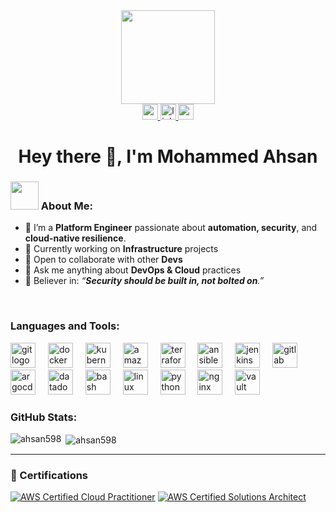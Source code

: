 <div align="center">
  <img height="150" src="https://media.giphy.com/media/M9gbBd9nbDrOTu1Mqx/giphy.gif"  />
</div>


<div align="center">
<a href="mailto:mdahsan060@gmail.com">
  <img src="https://img.shields.io/static/v1?message=Gmail&logo=gmail&label=&color=D14836&logoColor=white&labelColor=&style=for-the-badge" height="25" alt="gmail logo" />
</a>
<a href="https://www.linkedin.com/in/ahsan12" target="_blank">
  <img src="https://img.shields.io/static/v1?message=LinkedIn&logo=linkedin&label=&color=0077B5&logoColor=white&labelColor=&style=for-the-badge" height="25" alt="linkedin logo" />
</a>
<a href="https://ahsan598.github.io/FolioOne/" target="_blank">
  <img src="https://img.shields.io/static/v1?message=Portfolio&logo=portfolio&label=&color=111&logoColor=white&labelColor=&style=for-the-badge" height="25" alt="portfolio logo" />
</a>
</div>


<h1 align="center">Hey there 👋, I'm Mohammed Ahsan</h1>

### <img src="https://github.com/TheDudeThatCode/TheDudeThatCode/blob/master/Assets/Developer.gif" width="45" /> About Me:
- 🏦 I’m a **Platform Engineer** passionate about **automation, security**, and **cloud-native resilience**.
- 🔭 Currently working on **Infrastructure** projects  
- 🤝 Open to collaborate with other **Devs** 
- 💬 Ask me anything about **DevOps & Cloud** practices 
- 🔐 Believer in: _“**Security should be built in, not bolted on**.”_  
<br>


<h3 align="left">Languages and Tools:</h3>
<div align="left">
<!-- Git -->
<img src="https://cdn.jsdelivr.net/gh/devicons/devicon/icons/git/git-original.svg" height="40" alt="git logo" />
<img width="12" />

<!-- Docker -->
<img src="https://cdn.simpleicons.org/docker/2496ED" height="40" alt="docker logo" />
<img width="12" />

<!-- Kubernetes -->
<img src="https://cdn.jsdelivr.net/gh/devicons/devicon/icons/kubernetes/kubernetes-plain.svg" height="40" alt="kubernetes logo" />
<img width="12" />

<!-- AWS -->
<img src="https://skillicons.dev/icons?i=aws" height="40" alt="amazonwebservices logo" />
<img width="12" />

<!-- Azure -->
<!-- <img src="https://skillicons.dev/icons?i=azure" height="40" alt="azure logo" />
<img width="12" /> -->

<!-- Terraform -->
<img src="https://cdn.jsdelivr.net/gh/devicons/devicon/icons/terraform/terraform-original.svg" height="40" alt="terraform logo" />
<img width="12" />

<!-- Ansible -->
<img src="https://cdn.simpleicons.org/ansible/EE0000" height="40" alt="ansible logo"  />
<img width="12" />

<!-- Jenkins -->
<img src="https://www.vectorlogo.zone/logos/jenkins/jenkins-icon.svg" width="40" height="40" alt="jenkins logo" />
<img width="12" />

<!-- GitLab -->
<img src="https://cdn.jsdelivr.net/gh/devicons/devicon/icons/gitlab/gitlab-original.svg" height="40" alt="gitlab logo" />
<img width="12" />

<!-- ArgoCD -->
<img src="https://cdn.jsdelivr.net/gh/devicons/devicon/icons/argocd/argocd-original.svg" height="40" alt="argocd logo" />
<img width="12" />

<!-- Grafana -->
<!-- <img src="https://cdn.jsdelivr.net/gh/devicons/devicon/icons/grafana/grafana-original.svg" height="40" alt="grafana logo" />
<img width="12" /> -->

<!-- Datadog -->
<img src="https://cdn.jsdelivr.net/gh/devicons/devicon/icons/datadog/datadog-original.svg" height="40" alt="datadog logo" />
<img width="12" />

<!-- Prometheus -->
<!-- <img src="https://cdn.jsdelivr.net/gh/devicons/devicon/icons/prometheus/prometheus-original.svg" height="40" alt="prometheus logo" />
<img width="12" /> -->

<!-- Bash -->
<img src="https://cdn.jsdelivr.net/gh/devicons/devicon/icons/bash/bash-original.svg" height="40" alt="bash logo" />
<img width="12" />

<!-- Linux -->
<img src="https://cdn.jsdelivr.net/gh/devicons/devicon/icons/linux/linux-original.svg" height="40" alt="linux logo" />
<img width="12" />

<!-- Python -->
<img src="https://cdn.jsdelivr.net/gh/devicons/devicon/icons/python/python-original.svg" height="40" alt="python logo" />
<img width="12" />

<!-- Go -->
<!-- <img src="https://cdn.simpleicons.org/go/00ADD8" height="40" alt="go logo" />
<img width="12" /> -->

<!-- NGINX -->
<img src="https://cdn.simpleicons.org/nginx/009639" height="40" alt="nginx logo" />
<img width="12" />

<!-- HashiCorp Vault -->
<img src="https://cdn.jsdelivr.net/gh/devicons/devicon/icons/vault/vault-original.svg" height="40" alt="vault logo" />
<img width="12" />

<br>

<h3 align="left">GitHub Stats:</h3>

<p><img align="left" src="https://github-readme-stats.vercel.app/api/top-langs?username=ahsan598&show_icons=true&locale=en&layout=compact" alt="ahsan598" /></p>
<p>&nbsp;<img align="center" src="https://github-readme-stats.vercel.app/api?username=ahsan598&show_icons=true&locale=en" alt="ahsan598" /></p>

---

### 🏅 Certifications

[![AWS Certified Cloud Practitioner](https://images.credly.com/size/220x220/images/00634f82-b07f-4bbd-a6bb-53de397fc3a6/image.png)](https://www.credly.com/badges/d0d2c32f-a56c-4c08-bb2d-e259a7bf16ae/public_url)
[![AWS Certified Solutions Architect](https://images.credly.com/size/220x220/images/0e284c3f-5164-4b21-8660-0d84737941bc/image.png)](https://www.credly.com/badges/d39f3ca1-9fb4-4805-9abe-4fe59ed3f479/public_url)
